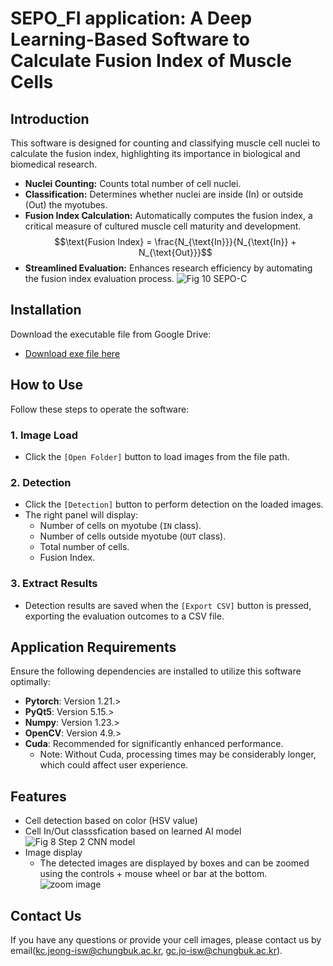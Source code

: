 # SEPO_FI application: A Deep Learning-Based Software to Calculate Fusion Index of Muscle Cells
## Introduction
This software is designed for counting and classifying muscle cell nuclei to calculate the fusion index, highlighting its importance in biological and biomedical research.

- **Nuclei Counting:** Counts total number of cell nuclei.
- **Classification:** Determines whether nuclei are inside (In) or outside (Out) the myotubes.
- **Fusion Index Calculation:** Automatically computes the fusion index, a critical measure of cultured muscle cell maturity and development.
  $$\text{Fusion Index} = \frac{N_{\text{In}}}{N_{\text{In}} + N_{\text{Out}}}$$
- **Streamlined Evaluation:** Enhances research efficiency by automating the fusion index evaluation process.
![Fig 10  SEPO-C](https://github.com/user-attachments/assets/22b89fdb-d967-4aef-9240-cdede2c39907)


## Installation
Download the executable file from Google Drive:
- [Download exe file here](https://docs.google.com/uc?export=download&id=1M9yUcMNlvRuqou5VnMbUmXeAoLGSH_O1&confirm=t)
## How to Use
Follow these steps to operate the software:

### 1. Image Load
- Click the `[Open Folder]` button to load images from the file path.

### 2. Detection
- Click the `[Detection]` button to perform detection on the loaded images.
- The right panel will display:
  - Number of cells on myotube (`IN` class).
  - Number of cells outside myotube (`OUT` class).
  - Total number of cells.
  - Fusion Index.

### 3. Extract Results
- Detection results are saved when the `[Export CSV]` button is pressed, exporting the evaluation outcomes to a CSV file.

## Application Requirements
Ensure the following dependencies are installed to utilize this software optimally:

- **Pytorch**: Version 1.21.>
- **PyQt5**: Version 5.15.>
- **Numpy**: Version 1.23.>
- **OpenCV**: Version 4.9.>
- **Cuda**: Recommended for significantly enhanced performance.
  - Note: Without Cuda, processing times may be considerably longer, which could affect user experience.



## Features
- Cell detection based on color (HSV value)
- Cell In/Out classsfication based on learned AI model
  ![Fig 8  Step 2  CNN model](https://github.com/user-attachments/assets/81392ca5-13ff-4c4c-a2d5-2784c5389409)
- Image display
  - The detected images are displayed by boxes and can be zoomed using the controls + mouse wheel or bar at the bottom.
  ![zoom image](https://github.com/SEPO-C/SEPO-C-application/assets/49020136/d795db92-618f-4a71-8991-8f81bd1fb230)




## Contact Us
If you have any questions or provide your cell images, please contact us by email(kc.jeong-isw@chungbuk.ac.kr, gc.jo-isw@chungbuk.ac.kr).
